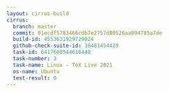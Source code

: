```yaml
---
layout: cirrus-build
cirrus:
  branch: master
  commit: 01ecdf5783466cdb7e2757d80526aa094785a7de
  build-id: 4553631929729024
  github-check-suite-id: 38481454429
  task-id: 6417608544616448
  task-number: 3
  task-name: Linux - TeX Live 2021
  os-name: Ubuntu
  test-result: 0
---
```

